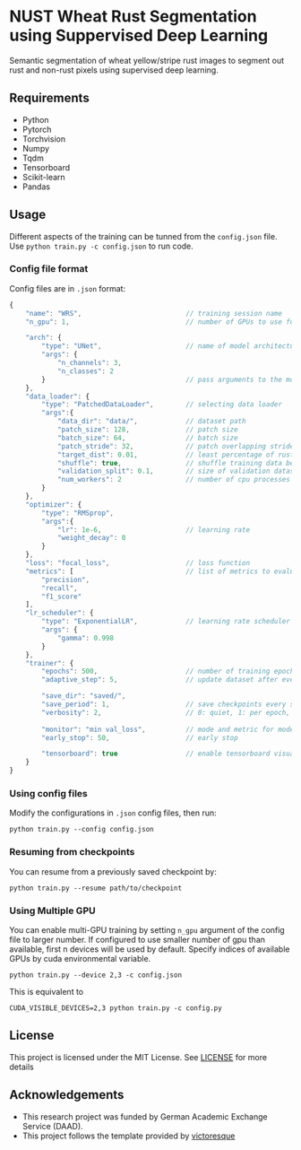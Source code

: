 # NUST Wheat Rust Segmentation using Suppervised Deep Learning
Semantic segmentation of wheat yellow/stripe rust images to segment out rust and non-rust pixels using supervised deep learning.

## Requirements
* Python
* Pytorch
* Torchvision
* Numpy
* Tqdm
* Tensorboard
* Scikit-learn
* Pandas

## Usage
Different aspects of the training can be tunned from the `config.json` file.
Use `python train.py -c config.json` to run code.

### Config file format
Config files are in `.json` format:
```javascript
{
    "name": "WRS",                          // training session name
    "n_gpu": 1,                             // number of GPUs to use for training.

    "arch": {
        "type": "UNet",                     // name of model architecture to train
        "args": {
            "n_channels": 3,
            "n_classes": 2
        }                                   // pass arguments to the model
    },
    "data_loader": {
        "type": "PatchedDataLoader",        // selecting data loader
        "args":{
            "data_dir": "data/",            // dataset path
            "patch_size": 128,              // patch size
            "batch_size": 64,               // batch size
            "patch_stride": 32,             // patch overlapping stride
            "target_dist": 0.01,            // least percentage of rust pixels in a patch
            "shuffle": true,                // shuffle training data before
            "validation_split": 0.1,        // size of validation dataset. float(portion) or int(number of samples)
            "num_workers": 2                // number of cpu processes to be used for data loading
        }
    },
    "optimizer": {
        "type": "RMSprop",
        "args":{
            "lr": 1e-6,                     // learning rate
            "weight_decay": 0
        }
    },
    "loss": "focal_loss",                   // loss function
    "metrics": [                            // list of metrics to evaluate
        "precision",
        "recall",
        "f1_score"
    ],
    "lr_scheduler": {
        "type": "ExponentialLR",            // learning rate scheduler
        "args": {
            "gamma": 0.998
        }
    },
    "trainer": {
        "epochs": 500,                      // number of training epochs
        "adaptive_step": 5,                 // update dataset after every adaptive_step epochs

        "save_dir": "saved/",
        "save_period": 1,                   // save checkpoints every save_period epochs
        "verbosity": 2,                     // 0: quiet, 1: per epoch, 2: full
        
        "monitor": "min val_loss",          // mode and metric for model performance monitoring. set 'off' to disable.
        "early_stop": 50,                   // early stop

        "tensorboard": true                 // enable tensorboard visualization
    }
}
```

### Using config files
Modify the configurations in `.json` config files, then run:

  ```
  python train.py --config config.json
  ```

### Resuming from checkpoints
You can resume from a previously saved checkpoint by:

  ```
  python train.py --resume path/to/checkpoint
  ```

### Using Multiple GPU
You can enable multi-GPU training by setting `n_gpu` argument of the config file to larger number.
If configured to use smaller number of gpu than available, first n devices will be used by default.
Specify indices of available GPUs by cuda environmental variable.
  ```
  python train.py --device 2,3 -c config.json
  ```
  This is equivalent to
  ```
  CUDA_VISIBLE_DEVICES=2,3 python train.py -c config.py
  ```
## License
This project is licensed under the MIT License. See  [LICENSE](LICENSE) for more details

## Acknowledgements
* This research project was funded by German Academic Exchange Service (DAAD).
* This project follows the template provided by [victoresque](https://github.com/victoresque/pytorch-template)
